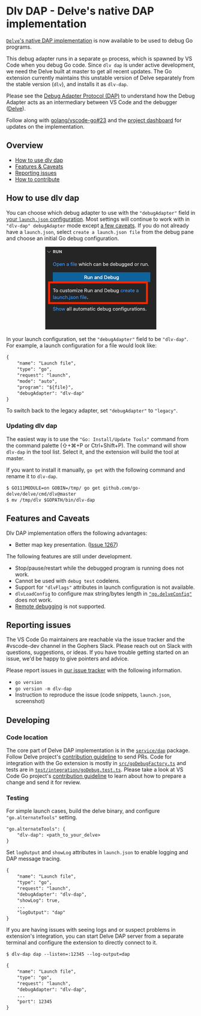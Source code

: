 # Dlv DAP - Delve's native DAP implementation

[`Delve`'s native DAP implementation](https://github.com/go-delve/delve/tree/master/service/dap) is now available to be used to debug Go programs.

This debug adapter runs in a separate `go` process, which is spawned by VS Code when you debug Go code. Since `dlv dap` is under active development, we need the Delve built at master to get all recent updates. The Go extension currently maintains this unstable version of Delve separately from the stable version (`dlv`), and installs it as `dlv-dap`.

Please see the [Debug Adapter Protocol (DAP)](https://microsoft.github.io/debug-adapter-protocol/) to understand how the Debug Adapter acts as an intermediary between VS Code and the debugger ([Delve](https://github.com/go-delve/delve)).

Follow along with [golang/vscode-go#23](https://github.com/golang/vscode-go/issues/23) and the [project dashboard](https://github.com/golang/vscode-go/projects/3) for updates on the implementation.

## Overview

* [How to use dlv dap](#how-to-use-dlv-dap)
* [Features & Caveats](#features-and-caveats)
* [Reporting issues](#reporting-issues)
* [How to contribute](#developing)

## How to use dlv dap

You can choose which debug adapter to use with the `"debugAdapter"` field in [your `launch.json` configuration](https://github.com/golang/vscode-go/blob/master/docs/debugging.md#snippets). Most settings will continue to work with in `"dlv-dap" debugAdapter` mode except [a few caveats](#features-and-caveats).
If you do not already have a `launch.json`, select `create a launch.json file` from the debug pane and choose an initial Go debug configuration.

<div style="text-align: center;"><img src="images/createlaunchjson.png" alt="The debug pane with the option to create launch.json"> </div>

In your launch configuration, set the `"debugAdapter"` field to be `"dlv-dap"`. For example, a launch configuration for a file would look like:

```json5
{
    "name": "Launch file",
    "type": "go",
    "request": "launch",
    "mode": "auto",
    "program": "${file}",
    "debugAdapter": "dlv-dap"
}
```

To switch back to the legacy adapter, set `"debugAdapter"` to `"legacy"`.

### Updating dlv dap
The easiest way is to use the `"Go: Install/Update Tools"` command from the command palette (⇧+⌘+P or Ctrl+Shift+P). The command will show `dlv-dap` in the tool list. Select it, and the extension will build the tool at master.

If you want to install it manually, `go get` with the following command and rename it to `dlv-dap`.

```
$ GO111MODULE=on GOBIN=/tmp/ go get github.com/go-delve/delve/cmd/dlv@master
$ mv /tmp/dlv $GOPATH/bin/dlv-dap
```

## Features and Caveats

Dlv DAP implementation offers the following advantages:
* Better map key presentation. ([Issue 1267](https://github.com/golang/vscode-go/issues/1267#issuecomment-800607474))
<!-- TODO(polinasok,suzmue): add more unique features -->

The following features are still under development.

* Stop/pause/restart while the debugged program is running does not work.
* Cannot be used with `debug test` codelens.
* Support for `"dlvFlags"` attributes in launch configuration is not available.
* `dlvLoadConfig` to configure max string/bytes length in [`"go.delveConfig"`](https://github.com/golang/vscode-go/blob/master/docs/debugging.md#configuration) does not work.
* [Remote debugging](https://github.com/golang/vscode-go/blob/master/docs/debugging.md#remote-debugging) is not supported.

## Reporting issues

The VS Code Go maintainers are reachable via the issue tracker and the #vscode-dev channel in the Gophers Slack. Please reach out on Slack with questions, suggestions, or ideas. If you have trouble getting started on an issue, we'd be happy to give pointers and advice.

Please report issues in [our issue tracker](https://github.com/golang/vscode-go/issues) with the following information.

* `go version`
* `go version -m dlv-dap`
* Instruction to reproduce the issue (code snippets, `launch.json`, screenshot)

## Developing

### Code location
The core part of Delve DAP implementation is in the [`service/dap`](https://github.com/go-delve/delve/tree/master/service/dap) package. Follow Delve project's [contribution guideline](https://github.com/go-delve/delve/blob/master/CONTRIBUTING.md#contributing-code) to send PRs.
Code for integration with the Go extension is mostly in [`src/goDebugFactory.ts`](https://github.com/golang/vscode-go/blob/master/src/goDebugFactory.ts) and tests are in [`test/integration/goDebug.test.ts`](https://github.com/golang/vscode-go/blob/master/test/integration/goDebug.test.ts). Please take a look at VS Code Go project's [contribution guideline](https://github.com/golang/vscode-go/blob/master/docs/contributing.md) to learn about how to prepare a change and send it for review.

### Testing
For simple launch cases, build the delve binary, and configure `"go.alternateTools"` setting.

```json5
"go.alternateTools": {
    "dlv-dap": <path_to_your_delve>
}
```

Set `logOutput` and `showLog` attributes in `launch.json` to enable logging and DAP message tracing.
```json5
{
    "name": "Launch file",
    "type": "go",
    "request": "launch",
    "debugAdapter": "dlv-dap",
    "showLog": true,
    ...
    "logOutput": "dap"
}
```

If you are having issues with seeing logs and or suspect problems in extension's integration, you can start Delve DAP server from a separate terminal and configure the extension to directly connect to it.

```
$ dlv-dap dap --listen=:12345 --log-output=dap
```

```json5
{
    "name": "Launch file",
    "type": "go",
    "request": "launch",
    "debugAdapter": "dlv-dap",
    ...
    "port": 12345
}
```